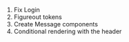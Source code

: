 1. Fix Login
2. Figureout tokens
3. Create Message components
4. Conditional rendering with the header